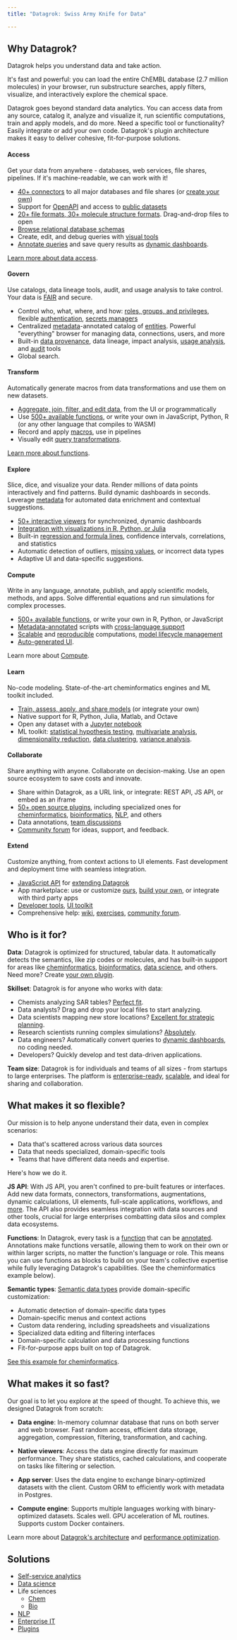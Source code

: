 ```yaml
---
title: "Datagrok: Swiss Army Knife for Data"

---
```


## Why Datagrok?

Datagrok helps you understand data and take action.

It's fast and powerful: you can load the entire ChEMBL database (2.7 million
molecules) in your browser, run substructure searches, apply filters, visualize,
and interactively explore the chemical space.

Datagrok goes beyond standard data analytics. You can access data from any
source, catalog it, analyze and visualize it, run scientific computations, train
and apply models, and do more. Need a specific tool or functionality? Easily
integrate or add your own code. Datagrok's plugin architecture makes it easy to
deliver cohesive, fit-for-purpose solutions. 

#### Access

Get your data from anywhere - databases, web services, file shares, pipelines.
If it's machine-readable, we can work with it!

* [40+ connectors](../access/databases/connectors/connectors.md) to all major
  databases and file shares (or [create your own](../access/databases/create-custom-connectors.md))
* Support for [OpenAPI](access/open-api.md) and access to [public datasets](../access/public-datasets.md)
* [20+ file formats, 30+ molecule structure formats](../access/files/supported-formats.md). Drag-and-drop files to open
* [Browse relational database schemas](../access/databases/databases.mdx#schema-browser)
* Create, edit, and debug queries with [visual tools](../access/databases/databases.mdx#working-with-queries)
* [Annotate queries](../access/databases/databases.mdx#parameterized-queries)
  and save query results as [dynamic dashboards](../access/databases/databases.mdx#creating-dynamic-dashboards-for-query-results).

[Learn more about data access](../access/access.md).

#### Govern

Use catalogs, data lineage tools, audit, and usage analysis to take control.
Your data is [FAIR](../govern/catalog/fair.md) and secure.
* Control who, what, where, and how: [roles, groups, and privileges](../govern/security.md), 
flexible [authentication](../govern/authentication.md), 
[secrets managers](../access/data-connection-credentials.md)
* Centralized [metadata](../govern/catalog/metadata.md)-annotated catalog of
[entities](concepts/objects.md). Powerful "everything" browser for
managing data, connections, users, and more
* Built-in [data provenance](../govern/data-provenance.md), data lineage, impact analysis, [usage analysis](../govern/usage-analysis.md), and [audit](../govern/audit.md) tools
* Global search. 

#### Transform

Automatically generate macros from data transformations and use them on new datasets. 

* [Aggregate, join, filter, and edit data](../transform/transform.md), from the UI or programmatically
* Use [500+ available functions](https://public.datagrok.ai/functions?q), or
  write your own in JavaScript, Python, R (or any other language that compiles
  to WASM)
* Record and apply [macros](navigation/navigation.md#recording-macros), use in pipelines
* Visually edit [query transformations](../transform/query-transformations.md).

[Learn more about functions](concepts/functions/functions.md).

#### Explore

Slice, dice, and visualize your data. Render millions of data points
interactively and find patterns. Build dynamic dashboards in seconds. Leverage
[metadata](../govern/catalog/metadata.md) for automated data enrichment and contextual
suggestions.

* [50+ interactive viewers](../visualize/viewers/viewers.md) for synchronized, dynamic dashboards
* [Integration with visualizations in R, Python, or Julia](../visualize/viewers/scripting-viewer.md)
* Built-in [regression and formula lines](../visualize/viewers/scatter-plot.mdx#calculations-and-trends),
  confidence intervals, correlations, and statistics
* Automatic detection of outliers, [missing values](../transform/missing-values-imputation.md),
 or incorrect data types
* Adaptive UI and data-specific suggestions.

#### Compute

Write in any language, annotate, publish, and apply scientific models, methods,
and apps. Solve differential equations and run simulations for complex processes<!--(e.g., for [bioreactors](like) and [PKPD])-->.

* [500+ available functions](https://public.datagrok.ai/functions), or write your own in R, Python, or JavaScript
* [Metadata-annotated](../compute/compute.md#metadata) scripts with [cross-language support](../compute/compute.md#functions-and-cross-language-support)
* [Scalable](../compute/compute.md#scalable-computations) and 
[reproducible](../compute/compute.md#reproducible-computations) computations, [model lifecycle management](../compute/compute.md#model-lifecycle)
* [Auto-generated UI](../compute/compute.md#user-interface).

Learn more about [Compute](../compute/compute.md).

#### Learn

No-code modeling. State-of-the-art cheminformatics engines and ML toolkit included.

* [Train, assess, apply, and share models](../learn/learn.md) (or integrate your own)
* Native support for R, Python, Julia, Matlab, and Octave
* Open any dataset with a [Jupyter notebook](../compute/jupyter-notebook.md)
* ML toolkit: [statistical hypothesis testing](solutions/domains/data-science.md#statistical-hypothesis-testing), [multivariate analysis](../explore/multivariate-analysis/pls.md), [dimensionality reduction](../explore/dim-reduction.md), [data clustering](../explore/cluster-data.md), [variance analysis](../explore/anova.md).

#### Collaborate

Share anything with anyone. Collaborate on decision-making. Use an open source
ecosystem to save costs and innovate.

* Share within Datagrok, as a URL link, or integrate: REST API, JS API, 
or embed as an iframe
* [50+ open source plugins](https://github.com/datagrok-ai/public/tree/master/packages),
  including specialized ones for
  [cheminformatics](solutions/domains/chem/chem.md),
  [bioinformatics](solutions/domains/bio/bio.md),
  [NLP](solutions/domains/nlp/nlp.md), and others
* Data annotations, [team discussions](../collaborate/chat.md)
* [Community forum](../collaborate/forum.md) for ideas, support, and feedback.

#### Extend

Customize anything, from context actions to UI elements. Fast development and
deployment time with seamless integration.

* [JavaScript API](../develop/packages/js-api.md) for [extending Datagrok](../develop/packages/extensions.md#what-can-be-extended)
* App marketplace: use or customize [ours](https://public.datagrok.ai/packages), [build your own](../develop/how-to/build-an-app.md), or integrate with third party apps
* [Developer tools](../develop/tools/inspector.md), [UI toolkit](../develop/advanced/ui.md)
* Comprehensive help: [wiki](../develop/develop.md), [exercises](../develop/onboarding/exercises.md), [community forum](https://community.datagrok.ai/).

## Who is it for?

**Data**: Datagrok is optimized for structured, tabular data. It automatically
detects the semantics, like zip codes or molecules, and has built-in support
for areas like [cheminformatics](solutions/domains/chem/chem.md),
[bioinformatics](solutions/domains/bio/bio.md), [data science](solutions/domains/data-science.md),
 and others. Need more? Create [your own plugin](../develop/how-to/create-package.md).

**Skillset**: Datagrok is for anyone who works with data: 

* Chemists analyzing SAR tables? [Perfect fit](solutions/domains/chem/chem.md#chemically-aware-spreadsheet).
* Data analysts? Drag and drop your local files to start analyzing. 
* Data scientists mapping new store locations? [Excellent for strategic planning](https://www.youtube.com/watch?v=tVwpRB8fikQ).
* Research scientists running complex simulations? [Absolutely](../compute/compute.md).
* Data engineers? Automatically convert queries to [dynamic dashboards](../access/databases/databases.mdx#creating-dynamic-dashboards-for-query-results), no coding needed. 
* Developers? Quickly develop and test data-driven applications.   

**Team size**: Datagrok is for individuals and teams of all sizes - from
startups<!--insert link to customer stories--> to large enterprises<!--insert link to customer stories-->. The
platform is [enterprise-ready](solutions/enterprise/enterprise.md),
[scalable](../develop/under-the-hood/scaling.md), and ideal for sharing and collaboration.

## What makes it so flexible?

Our mission is to help anyone understand their data, even in complex scenarios:

* Data that's scattered across various data sources
* Data that needs specialized, domain-specific tools
* Teams that have different data needs and expertise. 

Here's how we do it. 

**JS API**: With JS API, you aren't confined to pre-built features or interfaces. Add new
data formats, connectors, transformations, augmentations, dynamic calculations,
UI elements, full-scale applications, workflows, and
[more](../develop/function-roles.md). The API also provides seamless
integration with data sources and other tools, crucial for large enterprises
combatting data silos and complex data ecosystems.

**Functions**: In Datagrok, every task is a
[function](concepts/functions/functions.md) that can be
[annotated](concepts/functions/func-params-annotation.md). Annotations make
functions versatile, allowing them to work on their own or within larger
scripts, no matter the function's language or role. This means you can use
functions as blocks to build on your team's collective expertise while fully
leveraging Datagrok's capabilities. (See the cheminformatics example below).

<!---

<details>
<summary>Example</summary>

In this example, a [Python script based on RDKit](https://public.datagrok.ai/script/276a5929-6f21-5105-8eec-576845aabae0)
calculates and visualizes Gasteiger partial charges. When you run the script
explicitly, Datagrok shows a dialog for sketching a query molecule and
visualizes the results. In this case, however, the script is also tagged as a
`panel`. This instructs Datagrok to show the results as an interactive UI
element that updates dynamically for the current molecule.

|  | |
|--|--|
|Script with auto-generated UI based on annotation|![Gasteiger partial charges script](solutions/domains/chem/img/script-gasteiger-part-charges-0.png)|
|Script output|![Gasteiger partial charges script output](solutions/domains/chem/img/script-output-gasteiger-part-charges-0.png)|
|Script output in info pane|![Script-based info pane](solutions/domains/chem/img/script-output-info-pane-0.png)|

</details>

-->

**Semantic types**: [Semantic data types](../govern/catalog/semantic-types.md) provide domain-specific customization:

* Automatic detection of domain-specific data types
* Domain-specific menus and context actions
* Custom data rendering, including spreadsheets and visualizations
* Specialized data editing and filtering interfaces
* Domain-specific calculation and data processing functions
* Fit-for-purpose apps built on top of Datagrok.

[See this example for cheminformatics](solutions/domains/chem/chem.md#chemically-aware-spreadsheet).

<!--
<details>
<summary>Example</summary>

For example, when you open a CSV file containing molecules in the SMILES format, the following happens:

* Data is parsed, and the semantic type `molecule` is assigned to the corresponding column.
* Molecules are automatically rendered in 2D in the spreadsheet.
* Column tooltip now shows the most diverse molecules in your dataset.
* Default column filter is now a sketcher-driven substructure search.
* A top menu item labeled **Chem** appears.
* Molecule-specific info panes, such as **Toxicity** or **Drug Likeness**, appear on the right.

![img](solutions/domains/chem/img/chem-exploration.png)

</details>

-->

## What makes it so fast?

Our goal is to let you explore at the speed of thought. To achieve this, we
designed Datagrok from scratch:

* **Data engine**: In-memory columnar database that runs on both server and web
  browser. Fast random access, efficient data storage, aggregation, compression,
  filtering, transformation, and caching.

* **Native viewers**: Access the data engine directly for maximum performance.
  They share statistics, cached calculations, and cooperate on tasks like
  filtering or selection.

* **App server**: Uses the data engine to exchange binary-optimized datasets
  with the client. Custom ORM to efficiently work with metadata in Postgres.

* **Compute engine**: Supports multiple languages working with
  binary-optimized datasets. Scales well. GPU acceleration of ML routines.
  Supports custom Docker containers.

Learn more about [Datagrok's architecture](../develop/under-the-hood/architecture.md) 
and [performance optimization](../develop/under-the-hood/performance.md).

## Solutions

* [Self-service analytics](solutions/domains/use-cases/eda.md)
* [Data science](solutions/domains/data-science.md)
* Life sciences
  * [Chem](solutions/domains/chem/chem.md)
  * [Bio](solutions/domains/bio/bio.md)
* [NLP](solutions/domains/nlp/nlp.md)
* [Enterprise IT](solutions/enterprise/enterprise.md)
* [Plugins](plugins.md)

<!--

### Customer stories

* A big pharma [problem/solution] company by building a custom application for small molecules SAR
* A biotech startup ...

-->